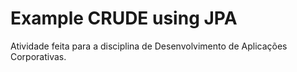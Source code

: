 # Example CRUDE using JPA
Atividade feita para a disciplina de Desenvolvimento de Aplicações Corporativas.

